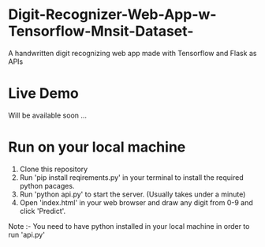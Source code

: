 # Digit-Recognizer-Web-App-w-Tensorflow-Mnsit-Dataset-
A handwritten digit recognizing web app made with Tensorflow and Flask as APIs

# Live Demo
Will be available soon ...

# Run on your local machine
1. Clone this repository
2. Run 'pip install reqirements.py' in your terminal to install the required python pacages.
3. Run 'python api.py' to start the server. (Usually takes under a minute)
4. Open 'index.html' in your web browser and draw any digit from 0-9 and click 'Predict'.

Note :- You need to have python installed in your local machine in order to run 'api.py'
